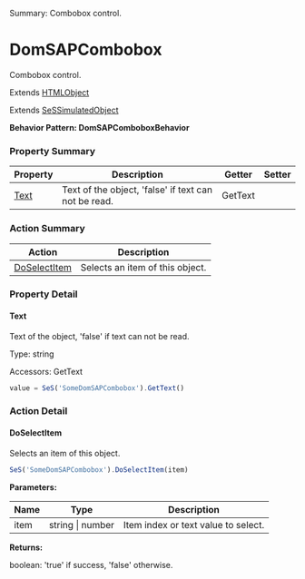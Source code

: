 Summary: Combobox control.

# DomSAPCombobox

Combobox control.
 
Extends [HTMLObject](HTMLObject.md)

Extends [SeSSimulatedObject](SeSSimulatedObject.md)





**Behavior Pattern: DomSAPComboboxBehavior**


<!-- ============================== property summary ========================== -->



### Property Summary
| **Property** | **Description** | **Getter** | **Setter** |
| ------------ | --------------- | ---------- | ---------- |
| [Text](#text) | Text of the object, 'false' if text can not be read. | GetText |  |



<!-- ============================== action summary ========================== -->



### Action Summary
|  **Action** | **Description** | 
| ----------- | --------------- |
|  [DoSelectItem](#doselectitem) | Selects an item of this object. |



<!-- ============================== property detail ========================== -->

### Property Detail

<a name="Text"></a>
#### Text

Text of the object, 'false' if text can not be read.



Type: string


Accessors: GetText

```javascript
value = SeS('SomeDomSAPCombobox').GetText()
```




<!-- ============================== action detail ========================== -->

### Action Detail

<a name="DoSelectItem"></a>    
#### DoSelectItem

Selects an item of this object.

```javascript
SeS('SomeDomSAPCombobox').DoSelectItem(item)
```


**Parameters:**

|  **Name** | **Type** | **Description** |
| ---------- | -------- | --------------- |
| item | string \| number |  Item index or text value  to select. |




**Returns:**

boolean: 'true' if success, 'false' otherwise.



<a name="see.also.domsapcombobox.doselectitem"></a>

  

